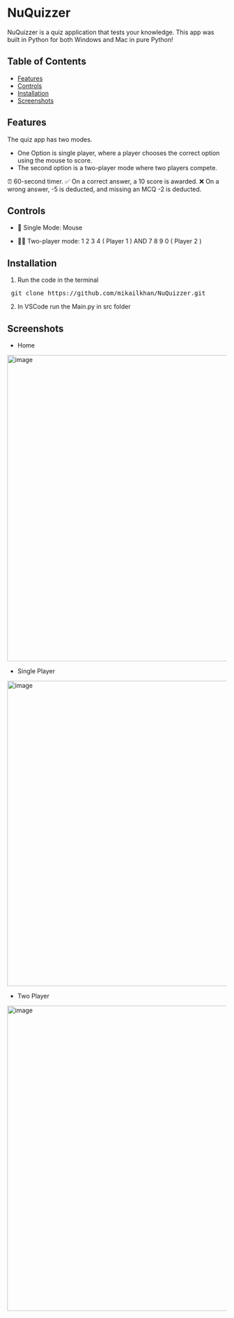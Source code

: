 # NuQuizzer

NuQuizzer is a quiz application that tests your knowledge. This app was built in Python for both Windows and Mac in pure Python!



## Table of Contents

- [Features](#features)
- [Controls](#controls)
- [Installation](#installation)
- [Screenshots](#screenshots)



## Features


The quiz app has two modes. 

- One Option is single player, where a player chooses the correct option using the mouse to score.
- The second option is a two-player mode where two players compete.

⏰ 60-second timer.
✅ On a correct answer, a 10 score is awarded.
❌ On a wrong answer, -5 is deducted, and missing an MCQ -2 is deducted.


## Controls
- 👤   Single Mode: Mouse

- 👤👤 Two-player mode: 1 2 3 4 ( Player 1 ) AND 7 8 9 0 ( Player 2 )  

## Installation

1. Run the code in the terminal
<pre> git clone https://github.com/mikailkhan/NuQuizzer.git </pre>
2. In VSCode run the Main.py in src folder 


## Screenshots

- Home
<img width="702" alt="image" src="https://github.com/user-attachments/assets/5d7ddc8a-8d07-4818-a1b3-da367db4a6b7" />

- Single Player 
<img width="700" alt="image" src="https://github.com/user-attachments/assets/8d266d92-e2cd-4972-b90b-e233a52b9fce" />

- Two Player
<img width="700" alt="image" src="https://github.com/user-attachments/assets/7881bb03-ba9b-4aee-b1f2-d99991777591" />



